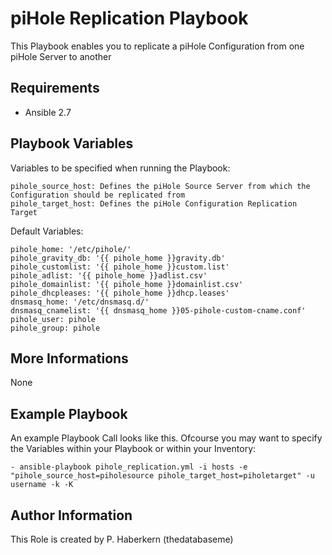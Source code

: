 piHole Replication Playbook
=========

This Playbook enables you to replicate a piHole Configuration from one piHole Server to another

Requirements
------------

- Ansible 2.7

Playbook Variables
--------------

Variables to be specified when running the Playbook:

    pihole_source_host: Defines the piHole Source Server from which the Configuration should be replicated from
    pihole_target_host: Defines the piHole Configuration Replication Target

Default Variables:

    pihole_home: '/etc/pihole/'
    pihole_gravity_db: '{{ pihole_home }}gravity.db'
    pihole_customlist: '{{ pihole_home }}custom.list'
    pihole_adlist: '{{ pihole_home }}adlist.csv'
    pihole_domainlist: '{{ pihole_home }}domainlist.csv'
    pihole_dhcpleases: '{{ pihole_home }}dhcp.leases'
    dnsmasq_home: '/etc/dnsmasq.d/'
    dnsmasq_cnamelist: '{{ dnsmasq_home }}05-pihole-custom-cname.conf'
    pihole_user: pihole
    pihole_group: pihole

More Informations
------------

None

Example Playbook
----------------

An example Playbook Call looks like this. Ofcourse you may want to specify the Variables within your Playbook or within your Inventory:

    - ansible-playbook pihole_replication.yml -i hosts -e "pihole_source_host=piholesource pihole_target_host=piholetarget" -u username -k -K

Author Information
------------------

This Role is created by P. Haberkern (thedatabaseme)
